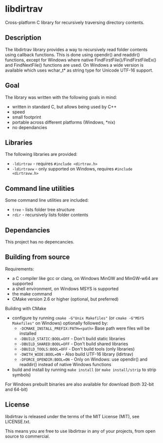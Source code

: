 libdirtrav
==========
Cross-platform C library for recursively traversing directory contents.

Description
-----------
The libdirtrav library provides a way to recursively read folder contents using callback functions.
This is done using opendir() and readdir() functions, except for Windows where native FindFirstFile()/FindFirstFileEx() and FindNextFile() functions are used.
On Windows a wide version is available which uses wchar_t* as string type for Unicode UTF-16 support.

Goal
----
The library was written with the following goals in mind:
- written in standard C, but allows being used by C++
- speed
- small footprint
- portable across different platforms (Windows, *nix)
- no dependancies

Libraries
---------

The following libraries are provided:
- `-ldirtrav` - requires `#include <dirtrav.h>`
- `-ldirtravw` - only supported on Windows, requires `#include <dirtravw.h>`

Command line utilities
----------------------
Some command line utilities are included:
- `tree` - lists folder tree structure
- `rdir` - recursively lists folder contents

Dependancies
------------
This project has no depencancies.

Building from source
--------------------
Requirements:
- a C compiler like gcc or clang, on Windows MinGW and MinGW-w64 are supported
- a shell environment, on Windows MSYS is supported
- the make command
- CMake version 2.6 or higher (optional, but preferred)

Building with CMake
- configure by running `cmake -G"Unix Makefiles"` (or `cmake -G"MSYS Makefiles"` on Windows) optionally followed by:
  + `-DCMAKE_INSTALL_PREFIX:PATH=<path>` Base path were files will be installed
  + `-DBUILD_STATIC:BOOL=OFF` - Don't build static libraries
  + `-DBUILD_SHARED:BOOL=OFF` - Don't build shared libraries
  + `-DBUILD_TOOLS:BOOL=OFF` - Don't build tools (only libraries)
  + `-DWITH_WIDE:BOOL=ON` - Also build UTF-16 library (ldirtrav)
  + `-DFORCE_OPENDIR:BOOL=ON` - Only on Windows: use opendir() and readdir() instead of native Windows functions
- build and install by running `make install` (or `make install/strip` to strip symbols)

For Windows prebuilt binaries are also available for download (both 32-bit and 64-bit)

License
-------
libdirtrav is released under the terms of the MIT License (MIT), see LICENSE.txt.

This means you are free to use libdirtrav in any of your projects, from open source to commercial.
